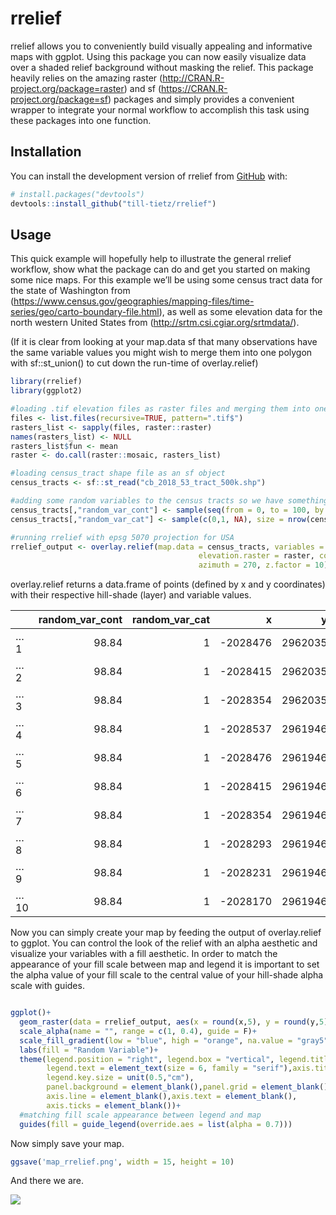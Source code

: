 
<!-- README.md is generated from README.Rmd. Please edit that file -->

# rrelief

<!-- badges: start -->

<!-- badges: end -->

rrelief allows you to conveniently build visually appealing and
informative maps with ggplot. Using this package you can now easily
visualize data over a shaded relief background without masking the
relief. This package heavily relies on the amazing raster
(<http://CRAN.R-project.org/package=raster>) and sf
(<https://CRAN.R-project.org/package=sf>) packages and simply provides a
convenient wrapper to integrate your normal workflow to accomplish this
task using these packages into one function.

## Installation

You can install the development version of rrelief from
[GitHub](https://github.com/) with:

``` r
# install.packages("devtools")
devtools::install_github("till-tietz/rrelief")
```

## Usage

This quick example will hopefully help to illustrate the general rrelief
workflow, show what the package can do and get you started on making
some nice maps. For this example we’ll be using some census tract data
for the state of Washington from
(<https://www.census.gov/geographies/mapping-files/time-series/geo/carto-boundary-file.html>),
as well as some elevation data for the north western United States from
(<http://srtm.csi.cgiar.org/srtmdata/>).

(If it is clear from looking at your map.data sf that many observations
have the same variable values you might wish to merge them into one
polygon with sf::st\_union() to cut down the run-time of overlay.relief)

``` r
library(rrelief)
library(ggplot2)

#loading .tif elevation files as raster files and merging them into one raster 
files <- list.files(recursive=TRUE, pattern=".tif$")
rasters_list <- sapply(files, raster::raster)
names(rasters_list) <- NULL
rasters_list$fun <- mean
raster <- do.call(raster::mosaic, rasters_list)

#loading census_tract shape file as an sf object
census_tracts <- sf::st_read("cb_2018_53_tract_500k.shp")

#adding some random variables to the census tracts so we have something to map
census_tracts[,"random_var_cont"] <- sample(seq(from = 0, to = 100, by = 0.01), size = nrow(census_tracts), replace = TRUE)
census_tracts[,"random_var_cat"] <- sample(c(0,1, NA), size = nrow(census_tracts), replace = TRUE)

#running rrelief with epsg 5070 projection for USA 
rrelief_output <- overlay.relief(map.data = census_tracts, variables = c("random_var_cont", "random_var_cat"),
                                          elevation.raster = raster, coordinate.system = 5070, altitude = 45,
                                          azimuth = 270, z.factor = 10)
```

overlay.relief returns a data.frame of points (defined by x and y
coordinates) with their respective hill-shade (layer) and variable
values.

|     | random\_var\_cont | random\_var\_cat |         x |       y |     layer |
| :-- | ----------------: | ---------------: | --------: | ------: | --------: |
| …1  |             98.84 |                1 | \-2028476 | 2962035 | 0.7048025 |
| …2  |             98.84 |                1 | \-2028415 | 2962035 | 0.7142783 |
| …3  |             98.84 |                1 | \-2028354 | 2962035 | 0.6925296 |
| …4  |             98.84 |                1 | \-2028537 | 2961946 | 0.7062669 |
| …5  |             98.84 |                1 | \-2028476 | 2961946 | 0.6799695 |
| …6  |             98.84 |                1 | \-2028415 | 2961946 | 0.6981753 |
| …7  |             98.84 |                1 | \-2028354 | 2961946 | 0.7331790 |
| …8  |             98.84 |                1 | \-2028293 | 2961946 | 0.6970354 |
| …9  |             98.84 |                1 | \-2028231 | 2961946 | 0.5949051 |
| …10 |             98.84 |                1 | \-2028170 | 2961946 | 0.5666509 |

Now you can simply create your map by feeding the output of
overlay.relief to ggplot. You can control the look of the relief with an
alpha aesthetic and visualize your variables with a fill aesthetic. In
order to match the appearance of your fill scale between map and legend
it is important to set the alpha value of your fill scale to the central
value of your hill-shade alpha scale with guides.

``` r

ggplot()+
  geom_raster(data = rrelief_output, aes(x = round(x,5), y = round(y,5), alpha = layer, fill = random_var_cont),interpolate = TRUE)+
  scale_alpha(name = "", range = c(1, 0.4), guide = F)+
  scale_fill_gradient(low = "blue", high = "orange", na.value = "gray5")+
  labs(fill = "Random Variable")+
  theme(legend.position = "right", legend.box = "vertical", legend.title = element_text(size = 6, family = "serif"), 
        legend.text = element_text(size = 6, family = "serif"),axis.title = element_blank(),
        legend.key.size = unit(0.5,"cm"),
        panel.background = element_blank(),panel.grid = element_blank(),
        axis.line = element_blank(),axis.text = element_blank(),
        axis.ticks = element_blank())+
  #matching fill scale appearance between legend and map
  guides(fill = guide_legend(override.aes = list(alpha = 0.7)))
```

Now simply save your map.

``` r
ggsave('map_rrelief.png', width = 15, height = 10)
```

And there we are.

![](man/figures/map.png)
